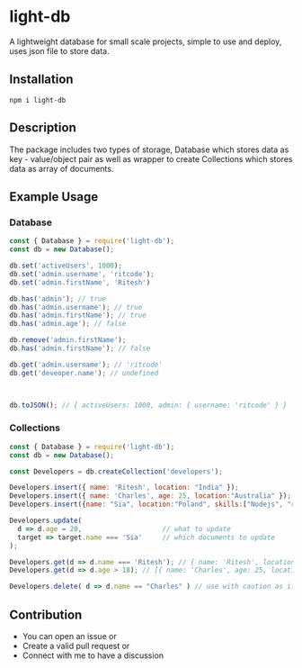 # light-db

A lightweight database for small scale projects, simple to use and deploy, uses json file to store data.

Installation
------------

```sh-session
npm i light-db
```

Description
-------------
The package includes two types of storage, Database which stores data as key - value/object pair as well as wrapper to create Collections which stores data as array of documents.

Example Usage
-------------

### Database

```js
const { Database } = require('light-db');
const db = new Database();

db.set('activeUsers', 1000);
db.set('admin.username', 'ritcode');
db.set('admin.firstName', 'Ritesh')

db.has('admin'); // true
db.has('admin.username'); // true
db.has('admin.firstName'); // true
db.has('admin.age'); // false

db.remove('admin.firstName');
db.has('admin.firstName'); // false

db.get('admin.username'); // 'ritcode'
db.get('deveoper.name'); // undefined



db.toJSON(); // { activeUsers: 1000, admin: { username: 'ritcode' } }
```

### Collections

```js
const { Database } = require('light-db');
const db = new Database();

const Developers = db.createCollection('developers');

Developers.insert({ name: 'Ritesh', location: "India" });
Developers.insert({ name: 'Charles', age: 25, location:"Australia" });
Developers.insert({name: "Sia", location:"Poland", skills:["Nodejs", "react.js", "UI/UX"]});

Developers.update(
  d => d.age = 20,                    // what to update
  target => target.name === 'Sia'     // which documents to update
);

Developers.get(d => d.name === 'Ritesh'); // { name: 'Ritesh', location: "India" }
Developers.get(d => d.age > 18); // [{ name: 'Charles', age: 25, location:"Australia" }, { name: 'Sia', location:"Poland", skills:["Nodejs", "react.js", "UI/UX"] , age: 20 }]

Developers.delete( d => d.name == "Charles" ) // use with caution as it will delete all if no filter specified

```

Contribution
-------------

- You can open an issue or
- Create a valid pull request or
- Connect with me to have a discussion